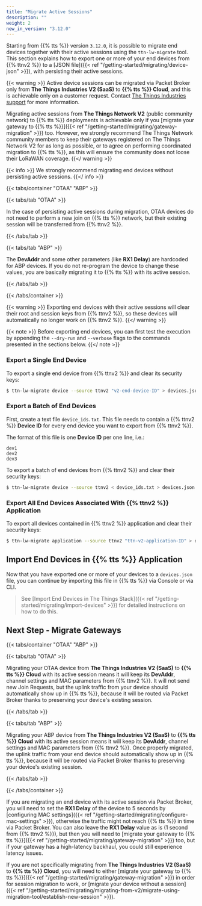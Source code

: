 ```yaml
---
title: "Migrate Active Sessions"
description: ""
weight: 2
new_in_version: "3.12.0"
---
```


Starting from {{% tts %}} version `3.12.0`, it is possible to migrate end devices together with their active sessions using the `ttn-lw-migrate` tool. This section explains how to export one or more of your end devices from {{% ttnv2 %}} to a [JSON file]({{< ref "/getting-started/migrating/device-json" >}}), with persisting their active sessions.

<!--more-->

{{< warning >}} Active device sessions can be migrated via Packet Broker only from **The Things Industries V2 (SaaS)** to **{{% tts %}} Cloud**, and this is achievable only on a customer request. Contact [The Things Industries support](mailto:support@thethingsindustries.com) for more information. 

Migrating active sessions from **The Things Network V2** (public community network) to {{% tts %}} deployments is achievable only if you [migrate your gateway to {{% tts %}}]({{< ref "/getting-started/migrating/gateway-migration" >}}) too. However, we strongly recommend The Things Network community members to keep their gateways registered on The Things Network V2 for as long as possible, or to agree on performing coordinated migration to {{% tts %}}, as this will ensure the community does not loose their LoRaWAN coverage. {{</ warning >}}

{{< info >}} We strongly recommend migrating end devices without persisting active sessions. {{</ info >}}

{{< tabs/container "OTAA" "ABP" >}}

{{< tabs/tab "OTAA" >}}

In the case of persisting active sessions during migration, OTAA devices do not need to perform a new join on {{% tts %}} network, but their existing session will be transferred from {{% ttnv2 %}}.

{{< /tabs/tab >}}

{{< tabs/tab "ABP" >}}

The **DevAddr** and some other parameters (like **RX1 Delay**) are hardcoded for ABP devices. If you do not re-program the device to change these values, you are basically migrating it to {{% tts %}} with its active session. 

{{< /tabs/tab >}}

{{< /tabs/container >}}

{{< warning >}} Exporting end devices with their active sessions will clear their root and session keys from {{% ttnv2 %}}, so these devices will automatically no longer work on {{% ttnv2 %}}. {{</ warning >}}

{{< note >}} Before exporting end devices, you can first test the execution by appending the `--dry-run` and `--verbose` flags to the commands presented in the sections below. {{</ note >}}

### Export a Single End Device

To export a single end device from {{% ttnv2 %}} and clear its security keys:

```bash
$ ttn-lw-migrate device --source ttnv2 "v2-end-device-ID" > devices.json
```

### Export a Batch of End Devices

First, create a text file `device_ids.txt`. This file needs to contain a {{% ttnv2 %}} **Device ID** for every end device you want to export from {{% ttnv2 %}}. 

The format of this file is one **Device ID** per one line, i.e.:

```
dev1
dev2
dev3
```

To export a batch of end devices from {{% ttnv2 %}} and clear their security keys:

```bash
$ ttn-lw-migrate device --source ttnv2 < device_ids.txt > devices.json
```

### Export All End Devices Associated With {{% ttnv2 %}} Application

To export all devices contained in {{% ttnv2 %}} application and clear their security keys:

```bash
$ ttn-lw-migrate application --source ttnv2 "ttn-v2-application-ID" > devices.json
```

## Import End Devices in {{% tts %}} Application

Now that you have exported one or more of your devices to a `devices.json` file, you can continue by importing this file in {{% tts %}} via Console or via CLI. 

> See [Import End Devices in The Things Stack]({{< ref "/getting-started/migrating/import-devices" >}}) for detailed instructions on how to do this.

## Next Step - Migrate Gateways

{{< tabs/container "OTAA" "ABP" >}}

{{< tabs/tab "OTAA" >}}

Migrating your OTAA device from **The Things Industries V2 (SaaS)** to **{{% tts %}} Cloud** with its active session means it will keep its **DevAddr**, channel settings and MAC parameters from {{% ttnv2 %}}. It will not send new Join Requests, but the uplink traffic from your device should automatically show up in {{% tts %}}, because it will be routed via Packet Broker thanks to preserving your device's existing session. 

{{< /tabs/tab >}}

{{< tabs/tab "ABP" >}}

Migrating your ABP device from **The Things Industries V2 (SaaS)** to **{{% tts %}} Cloud** with its active session means it will keep its **DevAddr**, channel settings and MAC parameters from {{% ttnv2 %}}. Once properly migrated, the uplink traffic from your end device should automatically show up in {{% tts %}}, because it will be routed via Packet Broker thanks to preserving your device's existing session.

{{< /tabs/tab >}}

{{< /tabs/container >}}

If you are migrating an end device with its active session via Packet Broker, you will need to set the **RX1 Delay** of the device to 5 seconds by [configuring MAC settings]({{< ref "/getting-started/migrating/configure-mac-settings" >}}), otherwise the traffic might not reach {{% tts %}} in time via Packet Broker. You can also leave the **RX1 Delay** value as is (1 second from {{% ttnv2 %}}), but then you will need to [migrate your gateway to {{% tts %}}]({{< ref "/getting-started/migrating/gateway-migration" >}}) too, but if your gateway has a high-latency backhaul, you could still experience latency issues.

If you are not specifically migrating from **The Things Industries V2 (SaaS)** to **{{% tts %}} Cloud**, you will need to either [migrate your gateway to {{% tts %}}]({{< ref "/getting-started/migrating/gateway-migration" >}}) in order for session migration to work, or [migrate your device without a session]({{< ref "/getting-started/migrating/migrating-from-v2/migrate-using-migration-tool/establish-new-session" >}}).
